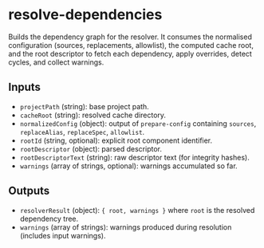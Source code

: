 # resolve-dependencies

Builds the dependency graph for the resolver. It consumes the normalised configuration (sources, replacements, allowlist), the computed cache root, and the root descriptor to fetch each dependency, apply overrides, detect cycles, and collect warnings.

## Inputs

- `projectPath` (string): base project path.
- `cacheRoot` (string): resolved cache directory.
- `normalizedConfig` (object): output of `prepare-config` containing `sources`, `replaceAlias`, `replaceSpec`, `allowlist`.
- `rootId` (string, optional): explicit root component identifier.
- `rootDescriptor` (object): parsed descriptor.
- `rootDescriptorText` (string): raw descriptor text (for integrity hashes).
- `warnings` (array of strings, optional): warnings accumulated so far.

## Outputs

- `resolverResult` (object): `{ root, warnings }` where `root` is the resolved dependency tree.
- `warnings` (array of strings): warnings produced during resolution (includes input warnings).
